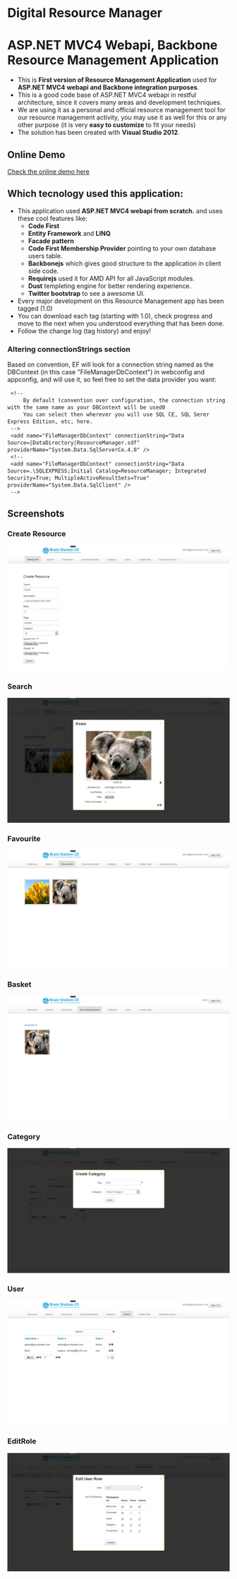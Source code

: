 Digital Resource Manager
========================
# ASP.NET MVC4 Webapi, Backbone Resource Management Application
 * This is  **First version of Resource Management Application** used for **ASP.NET MVC4 webapi and Backbone integration purposes**. 
 * This is a good code base of ASP.NET MVC4 webapi in restful architecture, since it covers many areas and development techniques.
 * We are using it as a personal and official resource management tool for our resource management activity, you may use it as well for this or any other purpose (it is very **easy to customize** to fit your needs) 
 * The solution has been created with **Visual Studio 2012**.
 
## Online Demo

[Check the online demo here](http://www.brainstation-23.com)

## Which tecnology used this application:

 * This application used **ASP.NET MVC4 webapi from scratch.** and uses these cool features  like:
   * **Code First**
   * **Entity Framework** and **LINQ**
   * **Facade pattern**
   * **Code First Membership Provider** pointing to your own database users table.
   * **Backbonejs** which gives good structure to the application in client side code.
   * **Requirejs** used it for AMD API for all JavaScript modules.
   * **Dust** templeting engine for better rendering experience.
   * **Twitter bootstrap** to see a awesome UI.
 * Every major development on this Resource Management app has been tagged (1.0)
 * You can download each tag (starting with 1.0), check progress and move to the next when you understood everything that has been done.
 * Follow the change log (tag history) and enjoy!
 
### Altering connectionStrings section 

Based on convention, EF will look for a connection string named as the DBContext (in this case "FileManagerDbContext") in webconfig and appconfig, and will use it, so feel free to set the data provider you want:

     <!-- 
         By default (convention over configuration, the connection string with the same name as your DBContext will be used0 
         You can select then wherever you will use SQL CE, SQL Serer Express Edition, etc, here. 
     -->
     <add name="FileManagerDbContext" connectionString="Data Source=|DataDirectory|ResourceManager.sdf" providerName="System.Data.SqlServerCe.4.0" />
     <!--
     <add name="FileManagerDbContext" connectionString="Data Source=.\SQLEXPRESS;Initial Catalog=ResourceManager; Integrated Security=True; MultipleActiveResultSets=True" providerName="System.Data.SqlClient" />
     -->
	 

## Screenshots

### Create Resource

![Create Resource](https://github.com/BrainStation-23/Digital_Resource_manager/raw/master/ResourceScreenshot/addResource.png)

### Search

![Search](https://github.com/BrainStation-23/Digital_Resource_manager/raw/master/ResourceScreenshot/Search.png)

### Favourite

![Favourite](https://github.com/BrainStation-23/Digital_Resource_manager/raw/master/ResourceScreenshot/Favourite.png)

### Basket

![Basket](https://github.com/BrainStation-23/Digital_Resource_manager/raw/master/ResourceScreenshot/Basket.png)

### Category

![Category](https://github.com/BrainStation-23/Digital_Resource_manager/raw/master/ResourceScreenshot/Category.png)

### User

![User](https://github.com/BrainStation-23/Digital_Resource_manager/raw/master/ResourceScreenshot/User.png)

### EditRole

![EditRole](https://github.com/BrainStation-23/Digital_Resource_manager/raw/master/ResourceScreenshot/EditRole.png)


